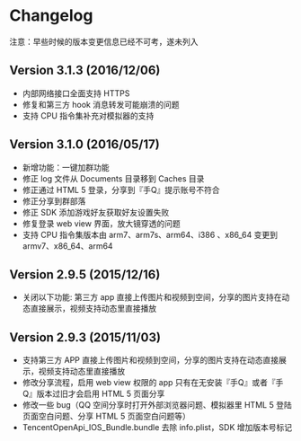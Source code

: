 # Changelog

注意：早些时候的版本变更信息已经不可考，遂未列入


## Version 3.1.3 (2016/12/06)

* 内部网络接口全面支持 HTTPS
* 修复和第三方 hook 消息转发可能崩溃的问题
* 支持 CPU 指令集补充对模拟器的支持


## Version 3.1.0 (2016/05/17)

* 新增功能：一键加群功能
* 修正 log 文件从 Documents 目录移到 Caches 目录
* 修正通过 HTML 5 登录，分享到『手Q』提示账号不符合
* 修正分享到群部落
* 修正 SDK 添加游戏好友获取好友设置失败
* 修复登录 web view 界面，放大镜穿透的问题
* 支持 CPU 指令集版本由 arm7、arm7s、arm64、i386 、x86_64 变更到 armv7、x86_64、arm64


## Version 2.9.5 (2015/12/16)

* 关闭以下功能: 第三方 app 直接上传图片和视频到空间，分享的图片支持在动态直接展示，视频支持动态里直接播放


## Version 2.9.3 (2015/11/03)

* 支持第三方 APP 直接上传图片和视频到空间，分享的图片支持在动态直接展示，视频支持动态里直接播放
* 修改分享流程，启用 web view 权限的 app 只有在无安装『手Q』或者『手Q』版本过旧才会启用 HTML 5 页面分享
* 修改一些 bug（QQ 空间分享时打开外部浏览器问题、模拟器里 HTML 5 登陆页面空白问题、分享 HTML 5 页面空白问题等）
* TencentOpenApi_IOS_Bundle.bundle 去除 info.plist，SDK 增加版本号标记
